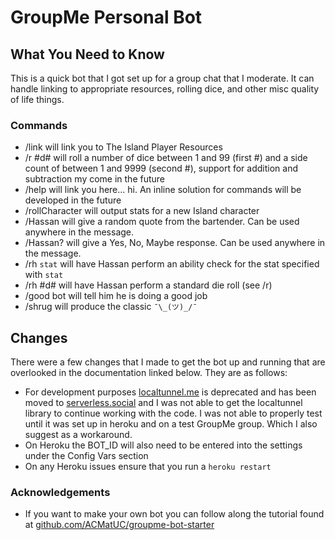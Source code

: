 # GroupMe Personal Bot

## What You Need to Know

This is a quick bot that I got set up for a group chat that I moderate. It can handle linking to appropriate resources, rolling dice, and other
misc quality of life things.

### Commands

-   /link will link you to The Island Player Resources
-   /r #d# will roll a number of dice between 1 and 99 (first #) and a side count of between 1 and 9999 (second #), support for addition and subtraction my come in the future
-   /help will link you here... hi. An inline solution for commands will be developed in the future
-   /rollCharacter will output stats for a new Island character
-   /Hassan will give a random quote from the bartender. Can be used anywhere in the message.
-   /Hassan? will give a Yes, No, Maybe response. Can be used anywhere in the message.
-   /rh `stat` will have Hassan perform an ability check for the stat specified with `stat`
-   /rh #d# will have Hassan perform a standard die roll (see /r)
-   /good bot will tell him he is doing a good job
-   /shrug will produce the classic `¯\_(ツ)_/¯`

## Changes

There were a few changes that I made to get the bot up and running that are overlooked in the documentation linked below. They are as follows:

-   For development purposes [localtunnel.me](localtunnel.me) is deprecated and has been moved to [serverless.social](http://serverless.social) and I was not able to get the localtunnel library to continue working with the code. I was not able to properly test until it was set up in heroku and on a test GroupMe group. Which I also suggest as a workaround.
-   On Heroku the BOT_ID will also need to be entered into the settings under the Config Vars section
-   On any Heroku issues ensure that you run a `heroku restart`

### Acknowledgements

-   If you want to make your own bot you can follow along the tutorial found at [github.com/ACMatUC/groupme-bot-starter](https://github.com/ACMatUC/groupme-bot-starter)
